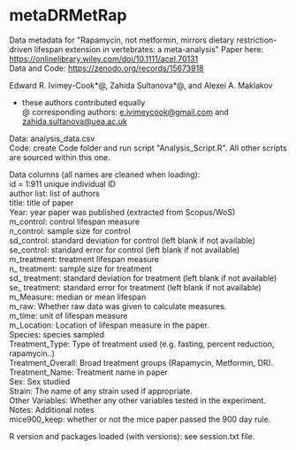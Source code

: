# metaDRMetRap

Data metadata for "Rapamycin, not metformin, mirrors dietary restriction-driven lifespan extension in vertebrates: a meta-analysis"
Paper here: https://onlinelibrary.wiley.com/doi/10.1111/acel.70131  
Data and Code: https://zenodo.org/records/15673918  

Edward R. Ivimey-Cook*@, Zahida Sultanova*@, and Alexei A. Maklakov  
* these authors contributed equally  
@ corresponding authors: e.ivimeycook@gmail.com and zahida.sultanova@uea.ac.uk  

Data: analysis_data.csv  
Code: create Code folder and run script "Analysis_Script.R". All other scripts are sourced within this one.  

Data columns (all names are cleaned when loading):  
id = 1:911 unique individual ID  
author list: list of authors  
title: title of paper  
Year: year paper was published (extracted from Scopus/WoS)  
m_control: control lifespan measure  
n_control: sample size for control  
sd_control: standard deviation for control (left blank if not available)  
se_control: standard error for control (left blank if not available)  
m_treatment: treatment lifespan measure  
n_ treatment: sample size for treatment  
sd_ treatment: standard deviation for treatment (left blank if not available)  
se_ treatment: standard error for treatment (left blank if not available)  
m_Measure: median or mean lifespan  
m_raw: Whether raw data was given to calculate measures.  
m_time: unit of lifespan measure  
m_Location: Location of lifespan measure in the paper.  
Species: species sampled  
Treatment_Type: Type of treatment used (e.g. fasting, percent reduction, rapamycin..)  
Treatment_Overall: Broad treatment groups (Rapamycin, Metformin, DR).  
Treatment_Name: Treatment name in paper  
Sex: Sex studied  
Strain: The name of any strain used if appropriate.  
Other Variables: Whether any other variables tested in the experiment.  
Notes: Additional notes  
mice900_keep: whether or not the mice paper passed the 900 day rule.  

R version and packages loaded (with versions): see session.txt file.   




